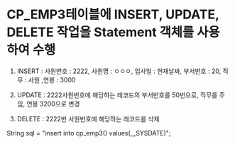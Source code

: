 # CP_EMP3테이블에 INSERT, UPDATE, DELETE 작업을 Statement 객체를 사용하여 수행

1. INSERT : 사원번호 : 2222, 사원명 : ㅇㅇㅇ, 입사일 : 현재날짜, 부서번호 : 20, 직무 : 사원 ,연봉 : 3000

2. UPDATE : 2222사원번호에 해당하는 레코드의 부서번호를 50번으로, 직무를 주임, 연봉 3200으로 변경

3. DELETE : 2222번 사원번호에 해당하는 레코드를 삭제

String sql = "insert into cp_emp3() values(,,,SYSDATE)";